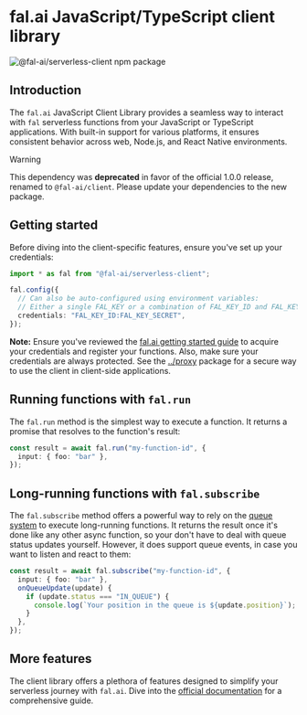 # fal.ai JavaScript/TypeScript client library

![@fal-ai/serverless-client npm package](https://img.shields.io/npm/v/@fal-ai/serverless-client?color=%237527D7&label=%40fal-ai%2Fserverless-client&style=flat-square)

## Introduction

The `fal.ai` JavaScript Client Library provides a seamless way to interact with `fal` serverless functions from your JavaScript or TypeScript applications. With built-in support for various platforms, it ensures consistent behavior across web, Node.js, and React Native environments.

> [!WARNING]
> This dependency was **deprecated** in favor of the official 1.0.0 release, renamed to `@fal-ai/client`. Please update your dependencies to the new package.

## Getting started

Before diving into the client-specific features, ensure you've set up your credentials:

```ts
import * as fal from "@fal-ai/serverless-client";

fal.config({
  // Can also be auto-configured using environment variables:
  // Either a single FAL_KEY or a combination of FAL_KEY_ID and FAL_KEY_SECRET
  credentials: "FAL_KEY_ID:FAL_KEY_SECRET",
});
```

**Note:** Ensure you've reviewed the [fal.ai getting started guide](https://fal.ai/docs) to acquire your credentials and register your functions. Also, make sure your credentials are always protected. See the [../proxy](../proxy) package for a secure way to use the client in client-side applications.

## Running functions with `fal.run`

The `fal.run` method is the simplest way to execute a function. It returns a promise that resolves to the function's result:

```ts
const result = await fal.run("my-function-id", {
  input: { foo: "bar" },
});
```

## Long-running functions with `fal.subscribe`

The `fal.subscribe` method offers a powerful way to rely on the [queue system](https://www.fal.ai/docs/function-endpoints/queue) to execute long-running functions. It returns the result once it's done like any other async function, so your don't have to deal with queue status updates yourself. However, it does support queue events, in case you want to listen and react to them:

```ts
const result = await fal.subscribe("my-function-id", {
  input: { foo: "bar" },
  onQueueUpdate(update) {
    if (update.status === "IN_QUEUE") {
      console.log(`Your position in the queue is ${update.position}`);
    }
  },
});
```

## More features

The client library offers a plethora of features designed to simplify your serverless journey with `fal.ai`. Dive into the [official documentation](https://fal.ai/docs) for a comprehensive guide.
